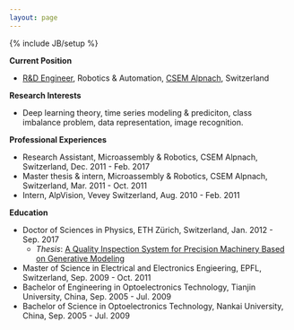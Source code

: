 ```yaml
---
layout: page
---
```

{% include JB/setup %}


**Current Position**
- <a href="https://www.linkedin.com/in/jianwen-sun-60a07924/" target="_blank">R&D Engineer</a>, Robotics & Automation, <a href="http://www.csem.ch" target="_blank">CSEM Alpnach</a>, Switzerland

**Research Interests**
* Deep learning theory, time series modeling & prediciton, class imbalance problem, data representation, image recognition.

**Professional Experiences**
- Research Assistant, Microassembly & Robotics, CSEM Alpnach, Switzerland, Dec. 2011 - Feb. 2017
- Master thesis & intern, Microassembly & Robotics, CSEM Alpnach, Switzerland, Mar. 2011 - Oct. 2011
- Intern, AlpVision, Vevey Switzerland, Aug. 2010 - Feb. 2011

**Education**
- Doctor of Sciences in Physics, ETH Zürich, Switzerland, Jan. 2012 - Sep. 2017
    - _Thesis_: <a href="https://www.research-collection.ethz.ch/handle/20.500.11850/198807" target="_blank">A Quality Inspection System for Precision Machinery Based on Generative Modeling</a>
- Master of Science in Electrical and Electronics Engieering, EPFL, Switzerland, Sep. 2009 - Oct. 2011
- Bachelor of Engineering in Optoelectronics Technology, Tianjin University, China, Sep. 2005 - Jul. 2009
- Bachelor of Science in Optoelectronics Technology, Nankai University, China, Sep. 2005 - Jul. 2009

<!--**<a href="https://github.com/jsinfo/jsinfo.github.com/blob/master/_includes/JSn_CV.pdf" target="_blank">Curriculum Vitae</a>**-->

